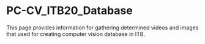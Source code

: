 # PC-CV_ITB20_Database
This page provides information for gathering determined videos and images that used for creating computer vision database in ITB.
